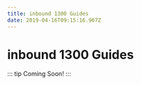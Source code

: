 ```yaml
---
title: inbound 1300 Guides
date: 2019-04-16T09:15:16.967Z
---
```

# inbound 1300 Guides

::: tip
Coming Soon!
:::
